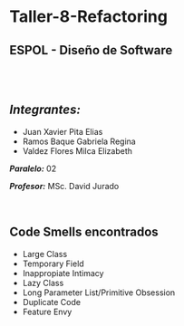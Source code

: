 # Taller-8-Refactoring
## ESPOL - Diseño de Software

<br />
<br />

## **_Integrantes:_**
* Juan Xavier Pita Elias
* Ramos Baque Gabriela Regina
* Valdez Flores Milca Elizabeth


**_Paralelo:_** 02


**_Profesor:_** MSc. David Jurado

<br />

## Code Smells encontrados
* Large Class
* Temporary Field
* Inappropiate Intimacy
* Lazy Class
* Long Parameter List/Primitive Obsession
* Duplicate Code
* Feature Envy

<br />
